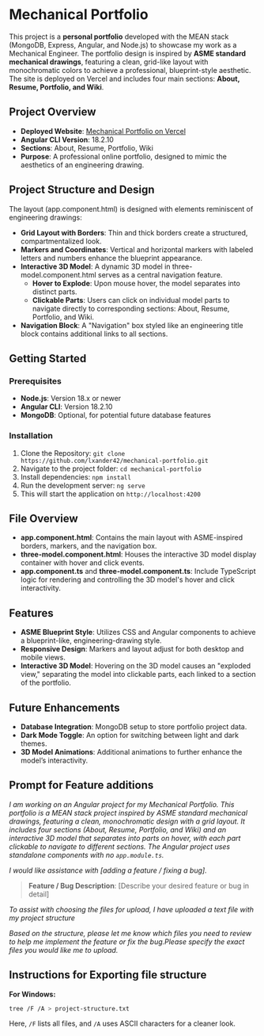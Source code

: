 # Mechanical Portfolio

This project is a **personal portfolio** developed with the MEAN stack (MongoDB, Express, Angular, and Node.js) to showcase my work as a Mechanical Engineer. The portfolio design is inspired by **ASME standard mechanical drawings**, featuring a clean, grid-like layout with monochromatic colors to achieve a professional, blueprint-style aesthetic. The site is deployed on Vercel and includes four main sections: **About, Resume, Portfolio, and Wiki**.

## Project Overview

- **Deployed Website**: [Mechanical Portfolio on Vercel](https://mechanical-portfolio.vercel.app)
- **Angular CLI Version**: 18.2.10
- **Sections**: About, Resume, Portfolio, Wiki
- **Purpose**: A professional online portfolio, designed to mimic the aesthetics of an engineering drawing.

## Project Structure and Design

The layout (app.component.html) is designed with elements reminiscent of engineering drawings:

- **Grid Layout with Borders**: Thin and thick borders create a structured, compartmentalized look.
- **Markers and Coordinates**: Vertical and horizontal markers with labeled letters and numbers enhance the blueprint appearance.
- **Interactive 3D Model**: A dynamic 3D model in three-model.component.html serves as a central navigation feature.
    - **Hover to Explode**: Upon mouse hover, the model separates into distinct parts.
    - **Clickable Parts**: Users can click on individual model parts to navigate directly to corresponding sections: About, Resume, Portfolio, and Wiki.
- **Navigation Block**: A "Navigation" box styled like an engineering title block contains additional links to all sections.

## Getting Started

### Prerequisites

- **Node.js**: Version 18.x or newer
- **Angular CLI**: Version 18.2.10
- **MongoDB**: Optional, for potential future database features

### Installation

1. Clone the Repository: `git clone https://github.com/lxander42/mechanical-portfolio.git`
2. Navigate to the project folder: `cd mechanical-portfolio`
3. Install dependencies: `npm install`
4. Run the development server: `ng serve`
5. This will start the application on `http://localhost:4200`

## File Overview

- **app.component.html**: Contains the main layout with ASME-inspired borders, markers, and the navigation box.
- **three-model.component.html**: Houses the interactive 3D model display container with hover and click events.
- **app.component.ts** and **three-model.component.ts**: Include TypeScript logic for rendering and controlling the 3D model's hover and click interactivity.

## Features

- **ASME Blueprint Style**: Utilizes CSS and Angular components to achieve a blueprint-like, engineering-drawing style.
- **Responsive Design**: Markers and layout adjust for both desktop and mobile views.
- **Interactive 3D Model**: Hovering on the 3D model causes an "exploded view," separating the model into clickable parts, each linked to a section of the portfolio.

## Future Enhancements

- **Database Integration**: MongoDB setup to store portfolio project data.
- **Dark Mode Toggle**: An option for switching between light and dark themes.
- **3D Model Animations**: Additional animations to further enhance the model’s interactivity.

## Prompt for Feature additions

_I am working on an Angular project for my Mechanical Portfolio. This portfolio is a MEAN stack project inspired by ASME standard mechanical drawings, featuring a clean, monochromatic design with a grid layout. It includes four sections (About, Resume, Portfolio, and Wiki) and an interactive 3D model that separates into parts on hover, with each part clickable to navigate to different sections. The Angular project uses standalone components with no `app.module.ts`._

_I would like assistance with [adding a feature / fixing a bug]._

> **Feature / Bug Description**: [Describe your desired feature or bug in detail]

_To assist with choosing the files for upload, I have uploaded a text file with my project structure_

_Based on the structure, please let me know which files you need to review to help me implement the feature or fix the bug.Please specify the exact files you would like me to upload._

## Instructions for Exporting file structure
**For Windows:**

```bash
tree /F /A > project-structure.txt
```

Here, `/F` lists all files, and `/A` uses ASCII characters for a cleaner look.
